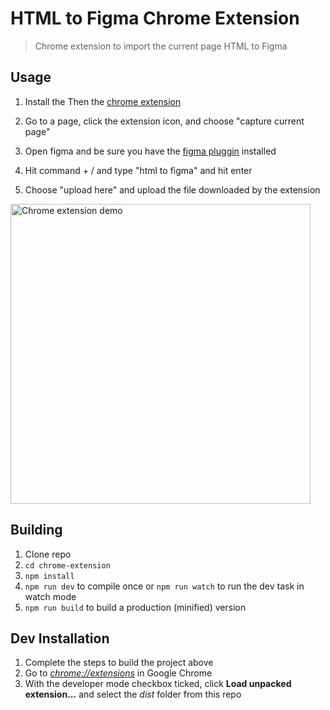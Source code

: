# HTML to Figma Chrome Extension

> Chrome extension to import the current page HTML to Figma

## Usage

1) Install the Then the [chrome extension](https://chrome.google.com/webstore/detail/efjcmgblfpkhbjpkpopkgeomfkokpaim)

2) Go to a page, click the extension icon, and choose "capture current page"

3) Open figma and be sure you have the [figma pluggin](https://www.figma.com/c/plugin/747985167520967365/HTML-To-Figma) installed

4) Hit command + / and type "html to figma" and hit enter

5) Choose "upload here" and upload the file downloaded by the extension

<img src="https://imgur.com/ARz16KC.gif" alt="Chrome extension demo" width="480" />

## Building

1.  Clone repo
2.  `cd chrome-extension`
3.  `npm install`
4.  `npm run dev` to compile once or `npm run watch` to run the dev task in watch mode
5.  `npm run build` to build a production (minified) version

## Dev Installation

1.  Complete the steps to build the project above
2.  Go to [_chrome://extensions_](chrome://extensions) in Google Chrome
3.  With the developer mode checkbox ticked, click **Load unpacked extension...** and select the _dist_ folder from this repo
